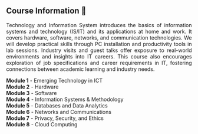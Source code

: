 ## Course Information 🤖

<p align="justify">
Technology and Information System introduces the basics of information systems and technology (IS/IT) and its applications at home and work. It covers hardware, software, networks, and communication technologies. We will develop practical skills through PC installation and productivity tools in lab sessions. Industry visits and guest talks offer exposure to real-world environments and insights into IT careers. This course also encourages exploration of job specifications and career requirements in IT, fostering connections between academic learning and industry needs.

**Module 1** - Emerging Technology in ICT <br>
**Module 2** - Hardware <br>
**Module 3** - Software <br>
**Module 4** - Information Systems & Methodology <br>
**Module 5** - Databases and Data Analytics  <br>
**Module 6** - Networks and Communications <br>
**Module 7** - Privacy, Security, and Ethics <br>
**Module 8** - Cloud Computing <br>
